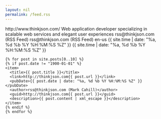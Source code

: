 ```yaml
---
layout: nil
permalink: /feed.rss
---
```

<?xml version="1.0"?>
<rss version="2.0" xmlns:atom="http://www.w3.org/2005/Atom">

  <channel>
    <title>thinkjson.com | Mark Cahill</title> 
    <link>http://www.thinkjson.com/</link> 
    <description>Web application developer specializing in scalable web services and elegant user experiences</description> 
    <managingEditor>rss@thinkjson.com (RSS Feed)</managingEditor> 
    <webMaster>rss@thinkjson.com (RSS Feed)</webMaster>
    <atom:link href="http://www.thinkjson.com/feed/" rel="self" type="application/rss+xml" />
    <language>en-us</language>
    <pubDate>{{ site.time | date: "%a, %d %b %Y %H:%M:%S %Z" }}</pubDate>
    <lastBuildDate>{{ site.time | date: "%a, %d %b %Y %H:%M:%S %Z" }}</lastBuildDate>

    {% for post in site.posts[0..10] %}
    {% if post.date != "1900-01-01" %}
    <item>
      <title>{{ post.title }}</title>
      <link>http://thinkjson.com{{ post.url }}</link>
      <pubDate>{{ post.date | date: "%a, %d %b %Y %H:%M:%S %Z" }}</pubDate>
      <author>rss@thinkjson.com (Mark Cahill)</author>
      <guid>http://thinkjson.com{{ post.url }}</guid>
      <description>{{ post.content | xml_escape }}</description>
    </item>
    {% endif %}
    {% endfor %}

  </channel> 
</rss>